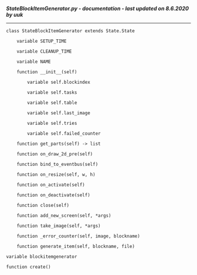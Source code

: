 ***StateBlockItemGenerator.py - documentation - last updated on 8.6.2020 by uuk***
___

    class StateBlockItemGenerator extends State.State

        variable SETUP_TIME

        variable CLEANUP_TIME

        variable NAME

        function __init__(self)

            variable self.blockindex

            variable self.tasks

            variable self.table

            variable self.last_image

            variable self.tries

            variable self.failed_counter

        function get_parts(self) -> list

        function on_draw_2d_pre(self)

        function bind_to_eventbus(self)

        function on_resize(self, w, h)

        function on_activate(self)

        function on_deactivate(self)

        function close(self)

        function add_new_screen(self, *args)

        function take_image(self, *args)

        function _error_counter(self, image, blockname)

        function generate_item(self, blockname, file)

    variable blockitemgenerator

    function create()